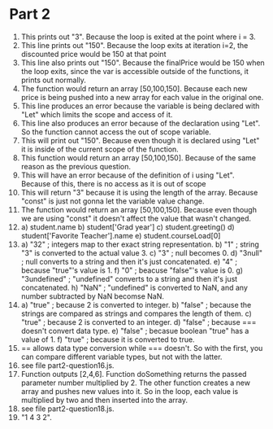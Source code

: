 # Part 2
1. This prints out "3". Because the loop is exited at the point where i = 3.
2. This line prints out "150". Because the loop exits at iteration i=2, the discounted price would be 150 at that point
3. This line also prints out "150". Because the finalPrice would be 150 when the loop exits, since the var is accessible outside of the functions, it prints out normally.
4. The function would return an array [50,100,150]. Because each new price is being pushed into a new array for each value in the original one. 
5. This line produces an error because the variable is being declared with "Let" which limits the scope and access of it.
6. This line also produces an error because of the declaration using "Let". So the function cannot access the out of scope variable.
7. This will print out "150". Because even though it is declared using "Let" it is inside of the current scope of the function.
8. This function would return an array [50,100,150]. Because of the same reason as the previous question.
9. This will have an error because of the definition of i using "Let". Because of this, there is no access as it is out of scope 
10. This will return "3" because it is using the length of the array. Because "const" is just not gonna let the variable value change.
11. The function would return an array [50,100,150]. Because even though we are using "const" it doesn't affect the value that wasn't changed.
12. a) student.name
    b) student['Grad year']
    c) student.greeting()
    d) student['Favorite Teacher'].name
    e) student.courseLoad[0]
13. a) "32" ; integers map to ther exact string representation.
    b) "1" ; string "3" is converted to the actual value 3.
    c) "3" ; null becomes 0.
    d) "3null" ; null converts to a string and then it's just concatenated.
    e) "4" ; because "true"'s value is 1.
    f) "0" ; beacuse "false"'s value is 0.
    g) "3undefined" ; "undefined" converts to a string and then it's just concatenated.
    h) "NaN" ; "undefined" is converted to NaN, and any number subtracted by NaN becomse NaN.
14. a) "true" ; because 2 is converted to integer.
    b) "false" ; because the strings are compared as strings and compares the length of them.
    c) "true" ; because 2 is converted to an integer.
    d) "false" ; because === doesn't convert data type.
    e) "false" ; becasue boolean "true" has a value of 1.
    f) "true" ; because it is converted to true.
15. == allows data type conversion while === doesn't. So with the first, you can compare different variable types, but not with the latter.
16. see file part2-question16.js.
17. Function outputs [2,4,6]. Function doSomething returns the passed parameter number multiplied by 2. The other function creates a new array and pushes new values into it. So in the loop, each value is multiplied by two and then inserted into the array.
18. see file part2-question18.js.
19. "1 4 3 2".
    


